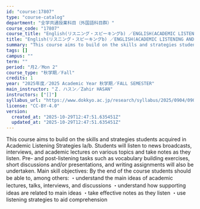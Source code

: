 ```yaml
---
id: "course:17807"
type: "course-catalog"
department: "全学共通授業科目（外国語科目群）"
course_code: "17807"
course_title: "English(リスニング・スピーキングb) ／ENGLISH(ACADEMIC LISTENING AND SPEAKING STRATEGIES B)"
title: "English(リスニング・スピーキングb) ／ENGLISH(ACADEMIC LISTENING AND SPEAKING STRATEGIES B)"
summary: "This course aims to build on the skills and strategies students acquired in Academic Listening Strategies Ia/b. Students…"
tags: []
campus: ""
term: ""
period: "月2／Mon 2"
course_type: "秋学期／Fall"
credits: 1
year: "2025年度／2025 Academic Year 秋学期／FALL SEMESTER"
main_instructor: "Ｚ．ハスン／Zahir HASAN"
instructors: ["[]"]
syllabus_url: "https://www.dokkyo.ac.jp/research/syllabus/2025/0904/0904_17807_ja_JP.html"
license: "CC-BY-4.0"
version:
  created_at: "2025-10-29T12:47:51.635451Z"
  updated_at: "2025-10-29T12:47:51.635451Z"
---
```

This course aims to build on the skills and strategies students acquired in Academic Listening Strategies Ia/b. Students will listen to news broadcasts, interviews, and academic lectures on various topics and take notes as they listen. Pre- and post-listening tasks such as vocabulary building exercises, short discussions and/or presentations, and writing assignments will also be undertaken. Main skill objectives: By the end of the course students should be able to, among others: ・understand the main ideas of academic lectures, talks, interviews, and discussions ・understand how supporting ideas are related to main ideas ・take effective notes as they listen ・use listening strategies to aid comprehension
